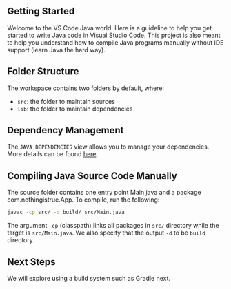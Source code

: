 ## Getting Started

Welcome to the VS Code Java world. Here is a guideline to help you get started to write Java code in Visual Studio Code. This project is also meant to help you understand how to compile Java programs manually without IDE support (learn Java the hard way).

## Folder Structure

The workspace contains two folders by default, where:

- `src`: the folder to maintain sources
- `lib`: the folder to maintain dependencies

## Dependency Management

The `JAVA DEPENDENCIES` view allows you to manage your dependencies. More details can be found [here](https://github.com/microsoft/vscode-java-pack/blob/master/release-notes/v0.9.0.md#work-with-jar-files-directly).

## Compiling Java Source Code Manually

The source folder contains one entry point Main.java and a package com.nothingistrue.App. To compile, run the following:

```bash
javac -cp src/ -d build/ src/Main.java
```

The argument `-cp` (classpath) links all packages in `src/` directory while the target is `src/Main.java`. We also specify that the output `-d` to be `build` directory.

## Next Steps

We will explore using a build system such as Gradle next.
